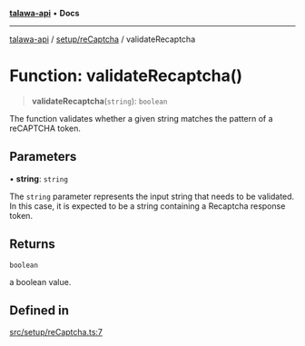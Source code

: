 [**talawa-api**](../../../README.md) • **Docs**

***

[talawa-api](../../../modules.md) / [setup/reCaptcha](../README.md) / validateRecaptcha

# Function: validateRecaptcha()

> **validateRecaptcha**(`string`): `boolean`

The function validates whether a given string matches the pattern of a reCAPTCHA token.

## Parameters

• **string**: `string`

The `string` parameter represents the input string that needs to be
validated. In this case, it is expected to be a string containing a Recaptcha response token.

## Returns

`boolean`

a boolean value.

## Defined in

[src/setup/reCaptcha.ts:7](https://github.com/PalisadoesFoundation/talawa-api/blob/6712e9940a5702665afc506fa9f6e9d7e1dc7991/src/setup/reCaptcha.ts#L7)
